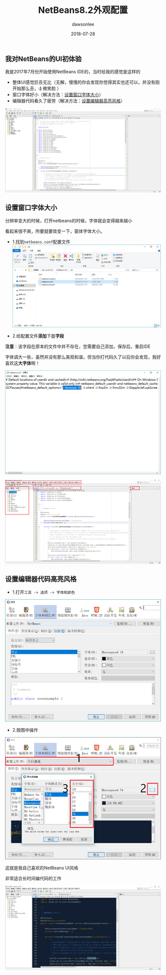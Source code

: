 ﻿---
title: "NetBeans8.2外观配置"
layout: post
date: 2018-07-28
image: 
headerImage: false
tag:
- NetBeans8.2
star: false
category: blog
author: dawsonlee

---


   [1]:  /assets/posts/NetBeans8.2外观配置/初体验.PNG
   [2]:  /assets/posts/NetBeans8.2外观配置/找到netbeans.conf.PNG
   [3]:  /assets/posts/NetBeans8.2外观配置/添加字段.PNG
   [4]:  /assets/posts/NetBeans8.2外观配置/大字体的NetBeans.PNG
   [5]:  /assets/posts/NetBeans8.2外观配置/工具选项.PNG
   [6]:  /assets/posts/NetBeans8.2外观配置/代码.PNG
   [7]:  /assets/posts/NetBeans8.2外观配置/最终的NetBeans.PNG

## 我对NetBeans的UI初体验

我是2017年7月份开始使用NetBeans IDE的，当时给我的感觉是这样的

*  整体UI感觉巨丑无比（无解，慢慢的你会发现你觉得其实也还可以，并没有刚开始那么丑，**:)** 微笑脸 ）
*  窗口字体好小（解决方法：[设置窗口字体大小](#change_win_size)）
*  编辑器代码看久了疲劳（解决方法：[设置编辑器高亮风格](#code_style)）

  ![初体验][1]




<a id="change_win_size"></a>
##  设置窗口字体大小

分辨率变大的时候，打开netbeans的时候，字体就会变得越来越小

看起来很不爽，所要就要改变一下，窗体字体大小。

*  1.找到`netbeans.conf`配置文件
![netbeans.conf配置文件][2]

*  2.给配置文件**添加**下面**字段**

**注意**：该字段在原本的文件中并不存在，您需要自己添加，保存后，重启IDE

字体调大一些，虽然并没有那么美观和谐，但当你打代码久了以后你会发现，我好喜欢这**大字体**啊！

  ![添加字段][3]

  ![大字体的NetBeans][4]


<a id="code_style"></a>
##  设置编辑器代码高亮风格

*  1.打开`工具 -> 选项 -> 字体和颜色`

  ![工具->选项][5]

*  2.按图中操作

  ![代码][6]

这就是我自己喜欢的NetBeans UI风格

非常适合长时间编代码的工作

  ![最终NetBeans][7]

